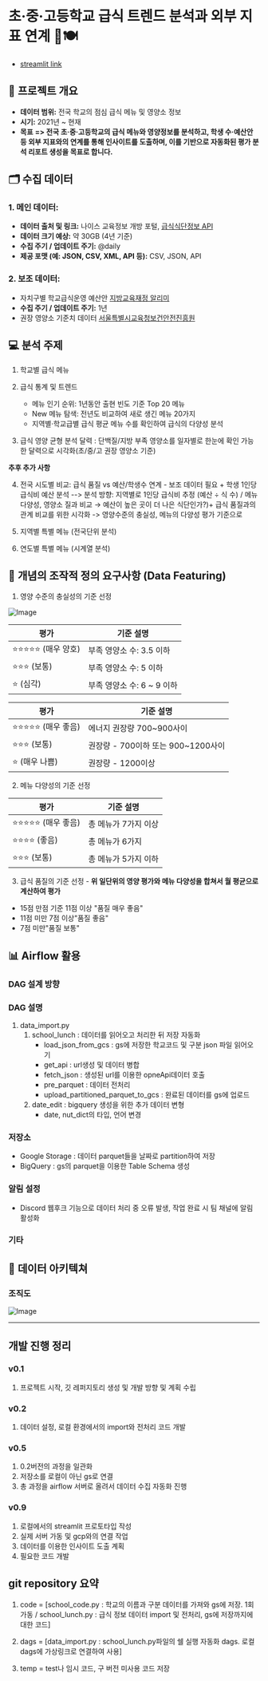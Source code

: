 # 초·중·고등학교 급식 트렌드 분석과 외부 지표 연계 🍱🍽️
- [streamlit link](https://school-lunch.streamlit.app/)

## :rocket: 프로젝트 개요

- **데이터 범위:** 전국 학교의 점심 급식 메뉴 및 영양소 정보
- **시기:** 2021년 ~ 현재
- **목표**
  **=> 전국 초·중·고등학교의 급식 메뉴와 영양정보를 분석하고, 학생 수·예산안 등 외부 지표와의 연계를 통해 인사이트를 도출하며, 이를 기반으로 자동화된 평가 분석 리포트 생성을 목표로 합니다.**

## 🗂️ 수집 데이터

### 1. 메인 데이터:

- **데이터 출처 및 링크:** 나이스 교육정보 개방 포털, [급식식단정보 API](https://open.neis.go.kr/portal/data/service/selectServicePage.do?page=1&rows=10&sortColumn=&sortDirection=&infId=OPEN17320190722180924242823&infSeq=2)
- **데이터 크기 예상:** 약 30GB (4년 기준)
- **수집 주기 / 업데이트 주기:** @daily
- **제공 포맷 (예: JSON, CSV, XML, API 등):** CSV, JSON, API

### 2. 보조 데이터:
- 자치구별 학교급식운영 예산안 [지방교육재정 알리미](https://www.eduinfo.go.kr/portal/open/openData/dataSetPage.do#none;)
- **수집 주기 / 업데이트 주기:** 1년 
- 권장 영양소 기준치 데이터 [서울특별시교육청보건안전진흥원](https://bogun.sen.go.kr/fus/MI000000000000000562/html/cont0010v.do)

## 💻 분석 주제

1. 학교별 급식 메뉴

2. 급식 통계 및 트렌드

   - 메뉴 인기 순위: 1년동안 출현 빈도 기준 Top 20 메뉴
   - New 메뉴 탐색: 전년도 비교하여 새로 생긴 메뉴 20가지
   - 지역별·학교급별 급식 평균 메뉴 수를 확인하여 급식의 다양성 분석

3. 급식 영양 균형 분석 달력 : 단백질/지방 부족 영양소를 일자별로 한눈에 확인 가능한 달력으로 시각화(초/중/고 권장 영양소 기준)

**추후 추가 사항**

4. 전국 시도별 비교: 급식 품질 vs 예산/학생수 연계 - 보조 데이터 필요 + 학생 1인당 급식비 예산 분석 --> 분석 방향: 지역별로 1인당 급식비 추정 (예산 ÷ 식 수) / 메뉴 다양성, 영양소 질과 비교 → 예산이 높은 곳이 더 나은 식단인가?)+ 급식 품질과의 관계 비교를 위한 시각화 -> 영양수준의 충실성, 메뉴의 다양성 평가 기준으로

5. 지역별 특별 메뉴 (전국단위 분석)

6. 연도별 특별 메뉴 (시계열 분석)

## 📌 개념의 조작적 정의 요구사항 (Data Featuring)

1. 영양 수준의 충실성의 기준 선정

![Image](https://github.com/user-attachments/assets/21745637-fe51-45b7-ad66-511bdae69684)

| 평가                   | 기준 설명                  |
| ---------------------- | -------------------------- |
| ⭐⭐⭐⭐⭐ (매우 양호) | 부족 영양소 수: 3.5 이하   |
| ⭐⭐⭐ (보통)          | 부족 영양소 수: 5 이하     |
| ⭐ (심각)              | 부족 영양소 수: 6 ~ 9 이하 |

| 평가                   | 기준 설명                          |
| ---------------------- | ---------------------------------- |
| ⭐⭐⭐⭐⭐ (매우 좋음) | 에너지 권장량 700~900사이          |
| ⭐⭐⭐ (보통)          | 권장량 - 700이하 또는 900~1200사이 |
| ⭐ (매우 나쁨)         | 권장량 - 1200이상                  |

2. 메뉴 다양성의 기준 선정

| 평가                   | 기준 설명            |
| ---------------------- | -------------------- |
| ⭐⭐⭐⭐⭐ (매우 좋음) | 총 메뉴가 7가지 이상 |
| ⭐⭐⭐⭐ (좋음)        | 총 메뉴가 6가지      |
| ⭐⭐⭐ (보통)          | 총 메뉴가 5가지 이하 |

3. 급식 품질의 기준 선정 - **위 일단위의 영양 평가와 메뉴 다양성을 합쳐서 월 평균으로 계산하여 평가**

- 15점 만점 기준 11점 이상 "품질 매우 좋음"
- 11점 미만 7점 이상"품질 좋음"
- 7점 미만"품질 보통"

## 📊 Airflow 활용

### DAG 설계 방향

### DAG 설명

1. data_import.py
   1. school_lunch : 데이터를 읽어오고 처리한 뒤 저장 자동화
      - load_json_from_gcs : gs에 저장한 학교코드 및 구분 json 파일 읽어오기
      - get_api : url생성 및 데이터 병합
      - fetch_json : 생성된 url를 이용한 opneApi데이터 호출
      - pre_parquet : 데이터 전처리
      - upload_partitioned_parquet_to_gcs : 완료된 데이터를 gs에 업로드
   2. date_edit : bigquery 생성을 위한 추가 데이터 변형
      - date, nut_dict의 타입, 언어 변경

### 저장소

- Google Storage : 데이터 parquet들을 날짜로 partition하여 저장
- BigQuery : gs의 parquet을 이용한 Table Schema 생성

### 알림 설정

- Discord 웹후크 기능으로 데이터 처리 중 오류 발생, 작업 완료 시 팀 채널에 알림 활성화

### 기타

## 💠 데이터 아키텍쳐

### 조직도

![Image](https://github.com/user-attachments/assets/e48719dd-3931-4386-a609-597941169c01)

---

## 개발 진행 정리

### v0.1

1. 프로젝트 시작, 깃 레퍼지토리 생성 및 개발 방향 및 계획 수립

### v0.2

1. 데이터 설정, 로컬 환경에서의 import와 전처리 코드 개발

### v0.5

1. 0.2버전의 과정을 일관화
2. 저장소를 로컬이 아닌 gs로 연결
3. 총 과정을 airflow 서버로 올려서 데이터 수집 자동화 진행

### v0.9

1. 로컬에서의 streamlit 프로토타입 작성
2. 실제 서버 가동 및 gcp와의 연결 작업
3. 데이터를 이용한 인사이트 도출 계획
4. 필요한 코드 개발

## git repository 요약

1. code = [school_code.py : 학교의 이름과 구분 데이터를 가져와 gs에 저장. 1회 가동 /
   school_lunch.py : 급식 정보 데이터 import 및 전처리, gs에 저장까지에 대한 코드]

2. dags = [data_import.py : school_lunch.py파일의 쉘 실행 자동화 dags. 로컬 dags에 가상링크로 연결하여 사용]

3. temp = test나 임시 코드, 구 버전 미사용 코드 저장
